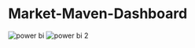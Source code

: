 # Market-Maven-Dashboard
![power bi](https://github.com/user-attachments/assets/d85e4ab8-e3e7-4fb8-9837-cafb99d77548)
![power bi 2](https://github.com/user-attachments/assets/bc90cc28-7b96-4063-b64c-d4dbb0c8fc1c)
